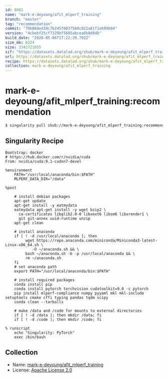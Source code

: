```yaml
---
id: 8081
name: "mark-e-deyoung/afit_mlperf_training"
branch: "master"
tag: "recommendation"
commit: "78b08ded39c7b245f00375b0c022a81f1eb99b84"
version: "4cbebf25cf7329bf5605abcea6b8d84b"
build_date: "2020-05-06T17:22:39.702Z"
size_mb: 6224
size: 3342721055
sif: "https://datasets.datalad.org/shub/mark-e-deyoung/afit_mlperf_training/recommendation/2020-05-06-78b08ded-4cbebf25/4cbebf25cf7329bf5605abcea6b8d84b.simg"
url: https://datasets.datalad.org/shub/mark-e-deyoung/afit_mlperf_training/recommendation/2020-05-06-78b08ded-4cbebf25/
recipe: https://datasets.datalad.org/shub/mark-e-deyoung/afit_mlperf_training/recommendation/2020-05-06-78b08ded-4cbebf25/Singularity
collection: mark-e-deyoung/afit_mlperf_training
---
```


# mark-e-deyoung/afit_mlperf_training:recommendation

```bash
$ singularity pull shub://mark-e-deyoung/afit_mlperf_training:recommendation
```

## Singularity Recipe

```singularity
Bootstrap: docker
# https://hub.docker.com/r/nvidia/cuda
From: nvidia/cuda:9.1-cudnn7-devel

%environment
	PATH="/usr/local/anaconda/bin:$PATH"
	MLPERF_DATA_DIR="/data"

%post

    # install debian packages
    apt-get update
    apt-get install -y eatmydata
    eatmydata apt-get install -y wget bzip2 \
      ca-certificates libglib2.0-0 libxext6 libsm6 libxrender1 \
      git git-annex uuid-runtime unzip
    apt-get clean

    # install anaconda
    if [ ! -d /usr/local/anaconda ]; then
         wget https://repo.anaconda.com/miniconda/Miniconda3-latest-Linux-x86_64.sh \
            -O ~/anaconda.sh && \
         bash ~/anaconda.sh -b -p /usr/local/anaconda && \
         rm ~/anaconda.sh
    fi
    # set anaconda path
    export PATH="/usr/local/anaconda/bin:$PATH"

    # install required packages
    conda install pip
    conda install pytorch torchvision cudatoolkit=9.0 -c pytorch
    pip install mlperf-compliance numpy pyyaml mkl mkl-include setuptools cmake cffi typing pandas tqdm scipy
    conda clean --tarballs

    # make /data and /code for mounts to external directories
    if [ ! -d /data ]; then mkdir /data; fi
    if [ ! -d /code ]; then mkdir /code; fi

% runscript
	echo "Singularity: PyTorch"
	exec /bin/bash
```

## Collection

 - Name: [mark-e-deyoung/afit_mlperf_training](https://github.com/mark-e-deyoung/afit_mlperf_training)
 - License: [Apache License 2.0](https://api.github.com/licenses/apache-2.0)

